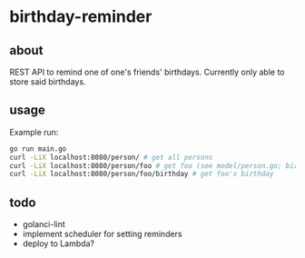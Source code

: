 # birthday-reminder

## about

REST API to remind one of one's friends' birthdays. Currently only able to store said birthdays.

## usage

Example run:

```bash
go run main.go
curl -LiX localhost:8080/person/ # get all persons
curl -LiX localhost:8080/person/foo # get foo (see model/person.go; birthday is represented here as a string of the form YYYY-MM-DD)
curl -LiX localhost:8080/person/foo/birthday # get foo's birthday
```

## todo

- golanci-lint
- implement scheduler for setting reminders
- deploy to Lambda?
